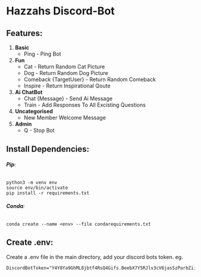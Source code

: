 # Hazzahs Discord-Bot

## **Features:**
1.  **Basic**
  	* Ping - Ping Bot
2.  **Fun**
  	* Cat - Return Random Cat Picture
  	* Dog - Return Random Dog Picture
  	* Comeback {TargetUser} - Return Random Comeback
  	* Inspire - Return Inspirational Qoute
3.  **Ai ChatBot**
    * Chat {Message} - Send Ai Message
	* Train - Add Responses To All Excisting Questions
4.  **Uncategorised**
  	* New Member Welcome Message
5.  **Admin**
  	* Q - Stop Bot

## Install Dependencies:
###### **Pip**:
```
python3 -m venv env
source env/bin/activate
pip install -r requirements.txt
```
###### **Conda**:
```
conda create --name <env> --file condarequirements.txt
```

## Create .env:
Create a .env file in the main directory, add your discord bots token. eg.
```
DiscordBotToken="Y4Y8Ya9GhML8jbtf4RsQ4Gifs.BeebX7Y5RJlv3cV6jasSzParbZiiL0x9Qj"
```